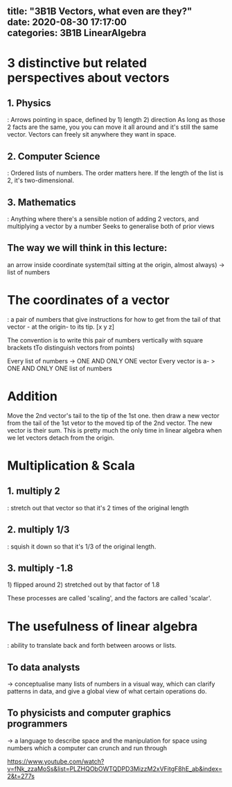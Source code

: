title: "3B1B Vectors, what even are they?"	
date: 2020-08-30 17:17:00	
categories: 3B1B LinearAlgebra
---	


<h1>3 distinctive but related perspectives about vectors</h1>

<h2>1. Physics </h2>
  : Arrows pointing in space, defined by 	
    1) length	
    2) direction 	
  As long as those 2 facts are the same, you you can move it all around and it's still the same vector. 	
  Vectors can freely sit anywhere they want in space. 	


<h2>2. Computer Science	</h2>
  : Ordered lists of numbers.	
  The order matters here. 	
  If the length of the list is 2, it's two-dimensional.	


<h2>3. Mathematics	</h2>
  : Anything where there's a sensible notion of adding 2 vectors, and multiplying a vector by a number	
  Seeks to generalise both of prior views	


<h2>The way we will think in this lecture: </h2>
an arrow inside coordinate system(tail sitting at the origin, almost always)  -> list of numbers



<h1>The coordinates of a vector</h1> 
: a pair of numbers that give instructions for how to get from the tail of that vector - at the origin- to its tip. 
[x
y
z]


The convention is to write this pair of numbers vertically with square brackets tTo distinguish vectors from points)

Every list of numbers -> ONE AND ONLY ONE vector
Every vector is a- > ONE AND ONLY ONE list of numbers



<h1>Addition</h1>

  Move the 2nd vector's tail to the tip of the 1st one.
  then draw a new vector from the tail of the 1st vetor to the moved tip of the 2nd vector.
  The new vector is their sum.
  This is pretty much the only time in linear algebra when we let vectors detach from the origin. 
  


<h1>Multiplication & Scala</h1>
   
   <h2>1. multiply 2  </h2>
    : stretch out that vector so that it's 2 times of the original length
  
  
   <h2>2. multiply 1/3 </h2>
    : squish it down so that it's 1/3 of the original length. 
  
  
   <h2>3. multiply -1.8  </h2>
    1) flipped around 
    2) stretched out by that factor of 1.8
    
    
   These processes are called 'scaling', 
   and the factors are called 'scalar'. 
   
    

<h1> The usefulness of linear algebra</h1> 
  : ability to translate back and forth between aroows or lists.  	
<h2> To data analysts </h2>
  -> conceptualise many lists of numbers in a visual way, which can clarify patterns in data, and give a global view of what certain operations do. 	
<h2>To physicists and computer graphics programmers </h2>
  -> a language to describe space and the manipulation for space using numbers which a computer can crunch and run through



https://www.youtube.com/watch?v=fNk_zzaMoSs&list=PLZHQObOWTQDPD3MizzM2xVFitgF8hE_ab&index=2&t=277s	
